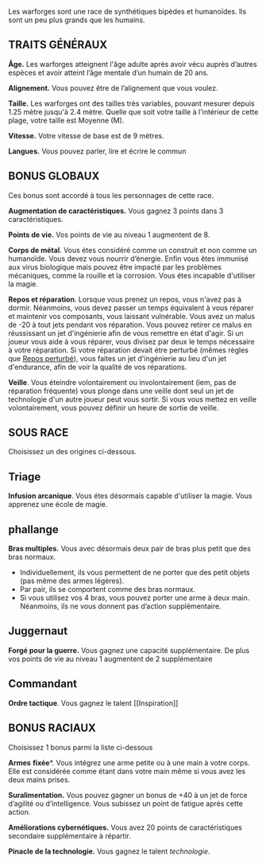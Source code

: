 Les warforges sont une race de synthétiques bipèdes et humanoïdes. Ils sont un peu plus grands que les humains.

## TRAITS GÉNÉRAUX

**Âge.** Les warforges atteignent l'âge adulte après avoir vécu auprès d’autres espèces et avoir atteint l’âge mentale d’un humain de 20 ans.

**Alignement.** Vous pouvez être de l’alignement que vous voulez.

**Taille.** Les warforges ont des tailles très variables, pouvant mesurer depuis 1.25 mètre jusqu'à 2.4 mètre. Quelle que soit votre taille à l'intérieur de cette plage, votre taille est Moyenne (M).

**Vitesse.** Votre vitesse de base est de 9 mètres.

**Langues.** Vous pouvez parler, lire et écrire le commun

## BONUS GLOBAUX

Ces bonus sont accordé à tous les personnages de cette race.

**Augmentation de caractéristiques.** Vous gagnez 3 points dans 3 caractéristiques.

**Points de vie.** Vos points de vie au niveau 1 augmentent de 8.

**Corps de métal**. Vous étes considéré comme un construit et non comme un humanoïde. Vous devez vous nourrir d’énergie. Enfin vous êtes immunisé aux virus biologique mais pouvez être impacté par les problèmes mécaniques, comme la rouille et la corrosion. Vous étes incapable d'utiliser la magie. 

**Repos et réparation**. Lorsque vous prenez un repos, vous n'avez pas à dormir. Néanmoins, vous devez passer un temps équivalent à vous réparer et maintenir vos composants, vous laissant vulnérable. Vous avez un malus de -20 à tout jets pendant vos réparation. Vous pouvez retirer ce malus en réussissant un jet d'ingénierie afin de vous remettre en état d'agir. Si un joueur vous aide à vous réparer, vous divisez par deux le temps nécessaire à votre réparation. Si votre réparation devait étre perturbé (mêmes règles que [Repos perturbé](../../../1.Regles%20generales/1.Regles%20de%20jeu/1.Base/6.Repos.md#Repos%20perturbé)), vous faites un jet d'ingénierie au lieu d'un jet d'endurance, afin de voir la qualité de vos réparations.

**Veille**. Vous éteindre volontairement ou involontairement (iem, pas de réparation fréquente) vous plonge dans une veille dont seul un jet de technologie d'un autre joueur peut vous sortir. Si vous vous mettez en veille volontairement, vous pouvez définir un heure de sortie de veille.

## SOUS RACE

Choisissez un des origines ci-dessous.

## Triage

**Infusion arcanique**. Vous étes désormais capable d'utiliser la magie. Vous apprenez une école de magie.

## phallange

**Bras multiples.** Vous avec désormais deux pair de bras plus petit que des bras normaux. 
- Individuellement, ils vous permettent de ne porter que des petit objets (pas même des armes légères). 
- Par pair, ils se comportent comme des bras normaux.  
- Si vous utilisez vos 4 bras, vous pouvez porter une arme à deux main. 
Néanmoins, ils ne vous donnent pas d’action supplémentaire.

## Juggernaut

**Forgé pour la guerre.** Vous gagnez une capacité supplémentaire. De plus vos points de vie au niveau 1 augmentent de 2 supplémentaire

## Commandant

**Ordre tactique**. Vous gagnez le talent [[Inspiration]]

## BONUS RACIAUX

Choisissez 1 bonus parmi la liste ci-dessous

**Armes** **fixée***. Vous intégrez une arme petite ou à une main à votre corps. Elle est considérée comme étant dans votre main même si vous avez les deux mains prises.

**Suralimentation.** Vous pouvez gagner un bonus de +40 à un jet de force d’agilité ou d’intelligence. Vous subissez un point de fatigue après cette action.

**Améliorations cybernétiques.** Vous avez 20 points de caractéristiques secondaire supplémentaire à répartir.

**Pinacle de la technologie.** Vous gagnez le talent _technologie_.